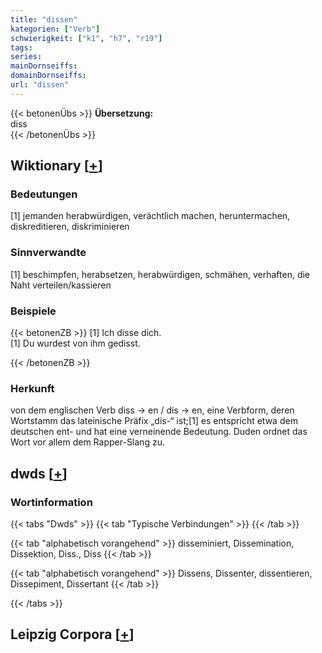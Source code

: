 ```yaml
---
title: "dissen"
kategorien: ["Verb"]
schwierigkeit: ["k1", "h7", "r19"]
tags:
series:
mainDornseiffs:
domainDornseiffs:
url: "dissen"
---
```


{{< betonenÜbs >}}
**Übersetzung:**  
diss  
{{< /betonenÜbs >}}

## Wiktionary [[+](https://de.wiktionary.org/wiki/dissen)]

### Bedeutungen
[1] jemanden herabwürdigen, verächtlich machen, heruntermachen, diskreditieren, diskriminieren  

### Sinnverwandte
[1] beschimpfen, herabsetzen, herabwürdigen, schmähen, verhaften, die Naht verteilen/kassieren  

### Beispiele
{{< betonenZB >}}
[1] Ich disse dich.  
[1] Du wurdest von ihm gedisst.  

{{< /betonenZB >}}
### Herkunft
von dem englischen Verb diss → en / dis → en, eine Verbform, deren Wortstamm das lateinische Präfix „dis-“ ist;[1] es entspricht etwa dem deutschen ent- und hat eine verneinende Bedeutung. Duden ordnet das Wort vor allem dem Rapper-Slang zu.  



## dwds [[+](https://www.dwds.de/wb/dissen)]

### Wortinformation
{{< tabs "Dwds" >}}
{{< tab "Typische Verbindungen" >}}
{{< /tab >}}

{{< tab "alphabetisch vorangehend" >}}
disseminiert, Dissemination, Dissektion, Diss., Diss
{{< /tab >}}

{{< tab "alphabetisch vorangehend" >}}
Dissens, Dissenter, dissentieren, Dissepiment, Dissertant
{{< /tab >}}

{{< /tabs >}}

## Leipzig Corpora [[+](https://corpora.uni-leipzig.de/en/res?word=dissen&corpusId=deu_newscrawl-public_2018)]


